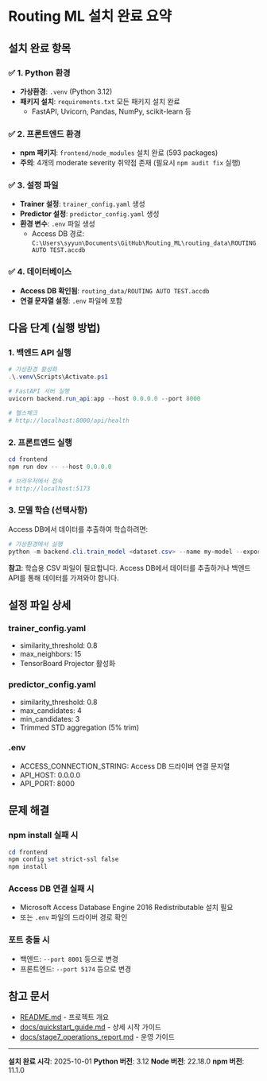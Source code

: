 # Routing ML 설치 완료 요약

## 설치 완료 항목

### ✅ 1. Python 환경
- **가상환경**: `.venv` (Python 3.12)
- **패키지 설치**: `requirements.txt` 모든 패키지 설치 완료
  - FastAPI, Uvicorn, Pandas, NumPy, scikit-learn 등

### ✅ 2. 프론트엔드 환경
- **npm 패키지**: `frontend/node_modules` 설치 완료 (593 packages)
- **주의**: 4개의 moderate severity 취약점 존재 (필요시 `npm audit fix` 실행)

### ✅ 3. 설정 파일
- **Trainer 설정**: `trainer_config.yaml` 생성
- **Predictor 설정**: `predictor_config.yaml` 생성
- **환경 변수**: `.env` 파일 생성
  - Access DB 경로: `C:\Users\syyun\Documents\GitHub\Routing_ML\routing_data\ROUTING AUTO TEST.accdb`

### ✅ 4. 데이터베이스
- **Access DB 확인됨**: `routing_data/ROUTING AUTO TEST.accdb`
- **연결 문자열 설정**: `.env` 파일에 포함

## 다음 단계 (실행 방법)

### 1. 백엔드 API 실행
```powershell
# 가상환경 활성화
.\.venv\Scripts\Activate.ps1

# FastAPI 서버 실행
uvicorn backend.run_api:app --host 0.0.0.0 --port 8000

# 헬스체크
# http://localhost:8000/api/health
```

### 2. 프론트엔드 실행
```powershell
cd frontend
npm run dev -- --host 0.0.0.0

# 브라우저에서 접속
# http://localhost:5173
```

### 3. 모델 학습 (선택사항)
Access DB에서 데이터를 추출하여 학습하려면:

```powershell
# 가상환경에서 실행
python -m backend.cli.train_model <dataset.csv> --name my-model --export-projector
```

**참고**: 학습용 CSV 파일이 필요합니다. Access DB에서 데이터를 추출하거나 백엔드 API를 통해 데이터를 가져와야 합니다.

## 설정 파일 상세

### trainer_config.yaml
- similarity_threshold: 0.8
- max_neighbors: 15
- TensorBoard Projector 활성화

### predictor_config.yaml
- similarity_threshold: 0.8
- max_candidates: 4
- min_candidates: 3
- Trimmed STD aggregation (5% trim)

### .env
- ACCESS_CONNECTION_STRING: Access DB 드라이버 연결 문자열
- API_HOST: 0.0.0.0
- API_PORT: 8000

## 문제 해결

### npm install 실패 시
```powershell
cd frontend
npm config set strict-ssl false
npm install
```

### Access DB 연결 실패 시
- Microsoft Access Database Engine 2016 Redistributable 설치 필요
- 또는 `.env` 파일의 드라이버 경로 확인

### 포트 충돌 시
- 백엔드: `--port 8001` 등으로 변경
- 프론트엔드: `--port 5174` 등으로 변경

## 참고 문서
- [README.md](README.md) - 프로젝트 개요
- [docs/quickstart_guide.md](docs/quickstart_guide.md) - 상세 시작 가이드
- [docs/stage7_operations_report.md](docs/stage7_operations_report.md) - 운영 가이드

---
**설치 완료 시각**: 2025-10-01
**Python 버전**: 3.12
**Node 버전**: 22.18.0
**npm 버전**: 11.1.0
